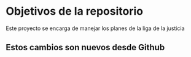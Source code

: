 # Objetivos de la repositorio

Este proyecto se encarga de manejar los planes de la liga de la justicia


## Estos cambios son nuevos desde Github

